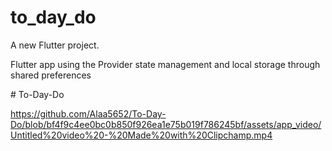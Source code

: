 # to_day_do

A new Flutter project.

Flutter app using the Provider state management and local storage through shared preferences

#   T o - D a y - D o 

https://github.com/Alaa5652/To-Day-Do/blob/bf4f9c4ee0bc0b850f926ea1e75b019f786245bf/assets/app_video/Untitled%20video%20-%20Made%20with%20Clipchamp.mp4 
 

